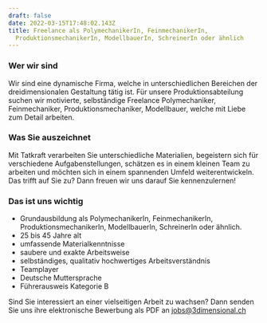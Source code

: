 ```yaml
---
draft: false
date: 2022-03-15T17:48:02.143Z
title: Freelance als PolymechanikerIn, FeinmechanikerIn,
  ProduktionsmechanikerIn, ModellbauerIn, SchreinerIn oder ähnlich
---
```

### Wer wir sind

Wir sind eine dynamische Firma, welche in unterschiedlichen Bereichen der dreidimensionalen Gestaltung tätig ist. Für unsere Produktionsabteilung suchen wir motivierte, selbständige Freelance Polymechaniker, Feinmechaniker, Produktionsmechaniker, Modellbauer, welche mit Liebe zum Detail arbeiten.

### Was Sie auszeichnet

Mit Tatkraft verarbeiten Sie unterschiedliche Materialien, begeistern sich für verschiedene Aufgabenstellungen, schätzen es in einem kleinen Team zu arbeiten und möchten sich in einem spannenden Umfeld weiterentwickeln. Das trifft auf Sie zu? Dann freuen wir uns darauf Sie kennenzulernen!

### Das ist uns wichtig

* Grundausbildung als PolymechanikerIn, FeinmechanikerIn, ProduktionsmechanikerIn, ModellbauerIn, SchreinerIn oder ähnlich.
* 25 bis 45 Jahre alt
* umfassende Materialkenntnisse
* saubere und exakte Arbeitsweise
* selbständiges, qualitativ hochwertiges Arbeitsverständnis
* Teamplayer
* Deutsche Muttersprache
* Führerausweis Kategorie B

Sind Sie interessiert an einer vielseitigen Arbeit zu wachsen? Dann senden Sie uns ihre elektronische Bewerbung als PDF an [jobs@3dimensional.ch](mailto:jobs@3dimensional.ch)